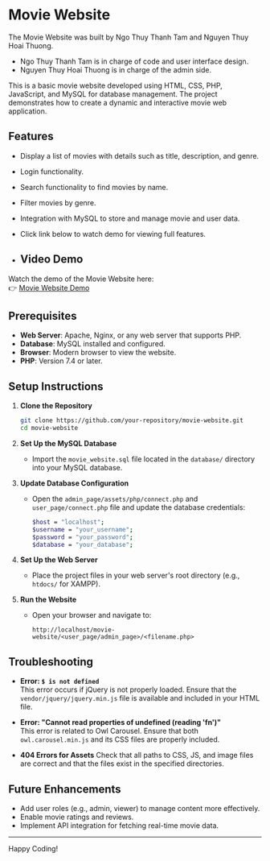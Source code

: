 # Movie Website

The Movie Website was built by Ngo Thuy Thanh Tam and Nguyen Thuy Hoai Thuong. 
 + Ngo Thuy Thanh Tam is in charge of code and user interface design.
 + Nguyen Thuy Hoai Thuong is in charge of the admin side.

This is a basic movie website developed using HTML, CSS, PHP, JavaScript, and MySQL for database management. The project demonstrates how to create a dynamic and interactive movie web application.

## Features
- Display a list of movies with details such as title, description, and genre.
- Login functionality.
- Search functionality to find movies by name.
- Filter movies by genre.
- Integration with MySQL to store and manage movie and user data.
- Click link below to watch demo for viewing full features.
  
- ## Video Demo  
Watch the demo of the Movie Website here:  
👉 [Movie Website Demo](https://www.youtube.com/watch?v=aYgYm7l4hq8)  

## Prerequisites
- **Web Server**: Apache, Nginx, or any web server that supports PHP.
- **Database**: MySQL installed and configured.
- **Browser**: Modern browser to view the website.
- **PHP**: Version 7.4 or later.

## Setup Instructions

1. **Clone the Repository**
   ```bash
   git clone https://github.com/your-repository/movie-website.git
   cd movie-website
   ```

2. **Set Up the MySQL Database**
   - Import the `movie_website.sql` file located in the `database/` directory into your MySQL database.

3. **Update Database Configuration**
   - Open the `admin_page/assets/php/connect.php` and `user_page/connect.php` file and update the database credentials:
     ```bash
     $host = "localhost";
     $username = "your_username";
     $password = "your_password";
     $database = "your_database";
     ```

4. **Set Up the Web Server**
   - Place the project files in your web server's root directory (e.g., `htdocs/` for XAMPP).

5. **Run the Website**
   - Open your browser and navigate to:
     ```
     http://localhost/movie-website/<user_page/admin_page>/<filename.php>
     ```

## Troubleshooting

- **Error: `$ is not defined`**  
  This error occurs if jQuery is not properly loaded. Ensure that the `vendor/jquery/jquery.min.js` file is available and included in your HTML file.

- **Error: "Cannot read properties of undefined (reading 'fn')"**  
  This error is related to Owl Carousel. Ensure that both `owl.carousel.min.js` and its CSS files are properly included.

- **404 Errors for Assets**
  Check that all paths to CSS, JS, and image files are correct and that the files exist in the specified directories.

## Future Enhancements
- Add user roles (e.g., admin, viewer) to manage content more effectively.
- Enable movie ratings and reviews.
- Implement API integration for fetching real-time movie data.

---
Happy Coding!
